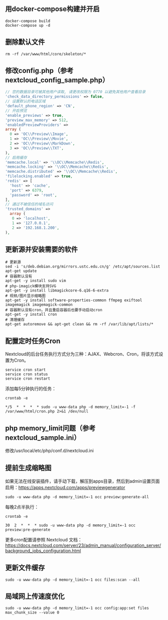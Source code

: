 ## 用docker-compose构建并开启

```
docker-compose build
docker-compose up -d
```

## 删除默认文件

```
rm -rf /var/www/html/core/skeleton/*
```

## 修改config.php（参考nextcloud_config_sample.php）

```php
// 您的数据目录可被其他用户读取, 请更改权限为 0770 以避免其他用户查看目录
'check_data_directory_permissions' => false,
// 设置默认的电话区域
'default_phone_region' => 'CN',
// 开启预览
'enable_previews' => true,
'preview_max_memory' => 512,
'enabledPreviewProviders' =>
array (
  0 => 'OC\\Preview\\Image',
  1 => 'OC\\Preview\\Movie',
  2 => 'OC\\Preview\\MarkDown',
  3 => 'OC\\Preview\\TXT',
),
// 启用缓存
'memcache.local' => '\\OC\\Memcache\\Redis',
'memcache.locking' => '\\OC\\Memcache\\Redis',
'memcache.distributed' => '\\OC\\Memcache\\Redis',
'filelocking.enabled' => true,
'redis' => [
  'host' => 'cache',
  'port' => 6379,
  'password' => 'root',
],
// 通过不被信任的域名访问
'trusted_domains' =>
  array (
   0 => 'localhost',
   1 => '127.0.0.1',
   2 => '192.168.1.200',
),
```

## 更新源并安装需要的软件

```
# 更新源
sed -i 's/deb.debian.org/mirrors.ustc.edu.cn/g' /etc/apt/sources.list
apt-get update
# 容器默认没有
apt-get -y install sudo vim 
# php-imagick模块支持SVG
apt-get -y install libmagickcore-6.q16-6-extra
# 视频/图片显示缩略图
apt-get -y install software-properties-common ffmpeg exiftool imagemagick imagemagick-common
# 容器默认没有cron，并且重启容器后也要手动启动cron
apt-get -y install cron
# 清理缓存
apt-get autoremove && apt-get clean && rm -rf /var/lib/apt/lists/*
```

## 配置定时任务Cron

Nextcloud的后台任务执行方式分为三种：AJAX、Webcron、Cron，将该方式设置为Cron。

```
service cron start
service cron status
service cron restart
```

添加每5分钟执行的任务：

```
crontab -e

*/5  *  *  *  * sudo -u www-data php -d memory_limit=-1 -f /var/www/html/cron.php 2>&1 /dev/null
```

## php memory_limit问题（参考nextcloud_sample.ini）

修改/usr/local/etc/php/conf.d/nextcloud.ini

## 提前生成缩略图

如果无法在线安装插件，请手动下载，解压到apps目录，然后到admin设置页面启用：https://apps.nextcloud.com/apps/previewgenerator

```
sudo -u www-data php -d memory_limit=-1 occ preview:generate-all
```

每晚2点半执行：

```
crontab -e

30  2  *  *  * sudo -u www-data php -d memory_limit=-1 occ preview:pre-generate
```

更多cron配置请参照 Nextcloud 文档：https://docs.nextcloud.com/server/23/admin_manual/configuration_server/background_jobs_configuration.html

## 更新文件缓存

```
sudo -u www-data php -d memory_limit=-1 occ files:scan --all
```

## 局域网上传速度优化

```
sudo -u www-data php -d memory_limit=-1 occ config:app:set files max_chunk_size --value 0
```
